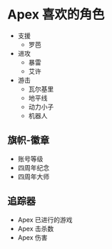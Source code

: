 # Apex 喜欢的角色

- 支援
    - 罗芭
- 进攻
    - 暴雷
    - 艾许
- 游击
    - 瓦尔基里
    - 地平线
    - 动力小子
    - 机器人

## 旗帜-徽章

- 账号等级
- 四周年纪念
- 四周年大师

## 追踪器

- Apex 已进行的游戏
- Apex 击杀数
- Apex 伤害
